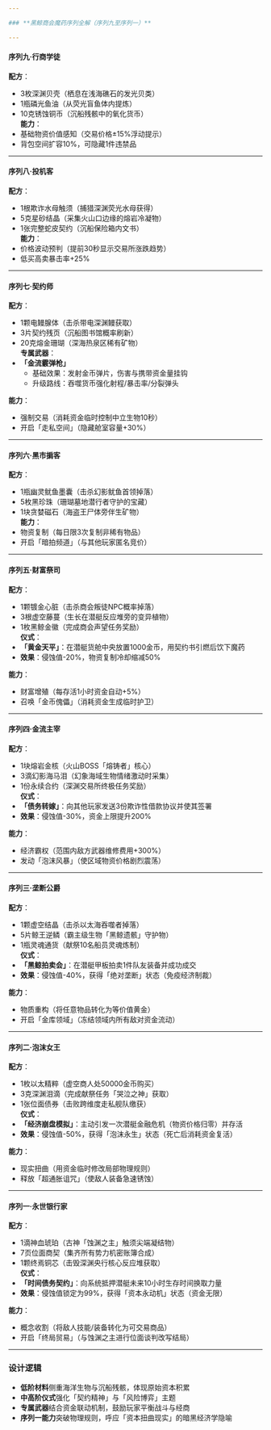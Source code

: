 ```yaml
---

### **黑鲸商会魔药序列全解（序列九至序列一）**

---
```


#### **序列九·行商学徒**  
**配方**：  
- 3枚深渊贝壳（栖息在浅海礁石的发光贝类）  
- 1瓶磷光鱼油（从荧光盲鱼体内提炼）  
- 10克锈蚀铜币（沉船残骸中的氧化货币）  
**能力**：  
- 基础物资价值感知（交易价格±15%浮动提示）  
- 背包空间扩容10%，可隐藏1件违禁品  

---

#### **序列八·投机客**  
**配方**：  
- 1根欺诈水母触须（捕猎深渊荧光水母获得）  
- 5克星砂结晶（采集火山口边缘的熔岩冷凝物）  
- 1张完整蛇皮契约（沉船保险箱内文书）  
**能力**：  
- 价格波动预判（提前30秒显示交易所涨跌趋势）  
- 低买高卖暴击率+25%  

---

#### **序列七·契约师**  
**配方**：  
- 1颗电鳗腺体（击杀带电深渊鳗获取）  
- 3片契约残页（沉船图书馆概率刷新）  
- 20克熔金珊瑚（深海热泉区稀有矿物）  
**专属武器**：  
- **「金流霰弹枪」**  
  - 基础效果：发射金币弹片，伤害与携带资金量挂钩  
  - 升级路线：吞噬货币强化射程/暴击率/分裂弹头  

**能力**：  
- 强制交易（消耗资金临时控制中立生物10秒）  
- 开启「走私空间」（隐藏舱室容量+30%）  

---

#### **序列六·黑市掮客**  
**配方**：  
- 1瓶幽灵鱿鱼墨囊（击杀幻影鱿鱼首领掉落）  
- 5枚黑珍珠（珊瑚墓地潜行者守护的宝藏）  
- 1块贪婪磁石（海盗王尸体旁伴生矿物）  
**能力**：  
- 物资复制（每日限3次复制非稀有物品）  
- 开启「暗拍频道」（与其他玩家匿名竞价）  

---

#### **序列五·财富祭司**  
**配方**：  
- 1颗镀金心脏（击杀商会叛徒NPC概率掉落）  
- 3根虚空藤蔓（生长在潜艇反应堆旁的变异植物）  
- 1枚黑鲸金徽（完成商会声望任务奖励）  
**仪式**：  
- **「黄金天平」**：在潜艇货舱中央放置1000金币，用契约书引燃后饮下魔药  
- **效果**：侵蚀值-20%，物资复制冷却缩减50%  

**能力**：  
- 财富增殖（每存活1小时资金自动+5%）  
- 召唤「金币傀儡」（消耗资金生成临时护卫）  

---

#### **序列四·金流主宰**  
**配方**：  
- 1块熔岩金核（火山BOSS「熔铸者」核心）  
- 3滴幻影海马泪（幻象海域生物情绪激动时采集）  
- 1份永续合约（深渊交易所终极任务奖励）  
**仪式**：  
- **「债务转嫁」**：向其他玩家发送3份欺诈性借款协议并使其签署  
- **效果**：侵蚀值-30%，资金上限提升200%  

**能力**：  
- 经济霸权（范围内敌方武器维修费用+300%）  
- 发动「泡沫风暴」（使区域物资价格剧烈震荡）  

---

#### **序列三·垄断公爵**  
**配方**：  
- 1颗虚空结晶（击杀以太海吞噬者掉落）  
- 5片鲸王逆鳞（霸主级生物「黑鲸遗骸」守护物）  
- 1瓶灵魂通货（献祭10名船员灵魂炼制）  
**仪式**：  
- **「黑鲸拍卖会」**：在潜艇甲板拍卖1件队友装备并成功成交  
- **效果**：侵蚀值-40%，获得「绝对垄断」状态（免疫经济制裁）  

**能力**：  
- 物质重构（将任意物品转化为等价值黄金）  
- 开启「金库领域」（冻结领域内所有敌对资金流动）  

---

#### **序列二·泡沫女王**  
**配方**：  
- 1枚以太精粹（虚空商人处50000金币购买）  
- 3克深渊泪滴（完成献祭任务「哭泣之神」获取）  
- 1张位面债券（击败跨维度走私舰队缴获）  
**仪式**：  
- **「经济崩盘模拟」**：主动引发一次潜艇金融危机（物资价格归零）并存活  
- **效果**：侵蚀值-50%，获得「泡沫永生」状态（死亡后消耗资金复活）  

**能力**：  
- 现实扭曲（用资金临时修改局部物理规则）  
- 释放「超通胀诅咒」（使敌人装备急速锈蚀）  

---

#### **序列一·永世银行家**  
**配方**：  
- 1滴神血琥珀（古神「蚀渊之主」触须尖端凝结物）  
- 7页位面商契（集齐所有势力机密账簿合成）  
- 1颗终焉铜芯（击毁深渊央行核心反应堆获取）  
**仪式**：  
- **「时间债务契约」**：向系统抵押潜艇未来10小时生存时间换取力量  
- **效果**：侵蚀值锁定为99%，获得「资本永动机」状态（资金无限）  

**能力**：  
- 概念收割（将敌人技能/装备转化为可交易商品）  
- 开启「终局贸易」（与蚀渊之主进行位面谈判改写结局）  

---

### **设计逻辑**  
- **低阶材料**侧重海洋生物与沉船残骸，体现原始资本积累  
- **中高阶仪式**强化「契约精神」与「风险博弈」主题  
- **专属武器**结合资金联动机制，鼓励玩家平衡战斗与经商  
- **序列一能力**突破物理规则，呼应「资本扭曲现实」的暗黑经济学隐喻